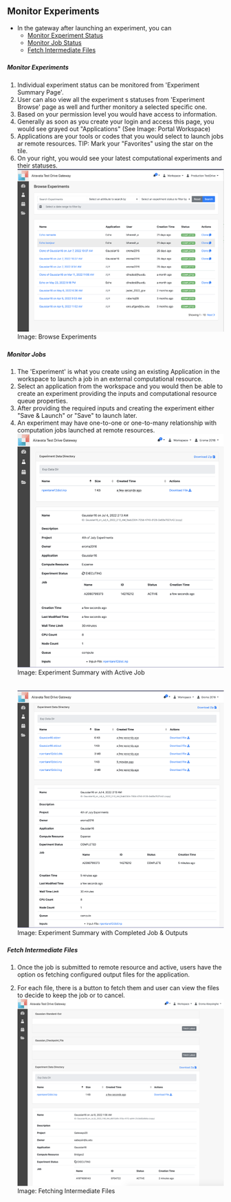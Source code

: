 ## Monitor Experiments
- In the gateway after launching an experiment, you can 
    - <a href= "#monexp">Monitor Experiment Status</a></br> 
    - <a href= "#monjob">Monitor Job Status</a></br>
    - <a href= "#fetchfile">Fetch Intermediate Files</a></br>

##### <h5 id="monexp">Monitor Experiments</h5>         
1. Individual experiment status can be monitored from 'Experiment Summary Page'. 
2. User can also view all the experiment    s statuses from 'Experiment Browse' page as well and further monitory a selected specific one. 
2. Based on your permission level you would have access to information.
3. Generally as soon as you create your login and access this page, you would see grayed out "Applications" (See Image: Portal Workspace)
4. Applications are your tools or codes that you would select to launch jobs ar remote resources. 
    TIP: Mark your "Favorites" using the star on the tile.
5. On your right, you would see your latest computational experiments and their statuses.
![Screenshot](../img/expbrowse.png)
Image: Browse Experiments 


##### <h5 id="monjob">Monitor Jobs</h5>
1. The 'Experiment' is what you create using an existing Application in the workspace to launch a job in an external computational resource.
2. Select an application from the workspace and you would then be able to create an experiment providing the inputs and computational resource queue properties.
3. After providing the required inputs and creating the experiment either "Save & Launch" or "Save" to launch later.
4. An experiment may have one-to-one or one-to-many relationship with computation jobs launched at remote resources. 
![Screenshot](../img/monitorexpjob.png)
Image: Experiment Summary with Active Job
</br></br></br>
    ![Screenshot](../img/monitorexpjobcomp.png)
Image: Experiment Summary with Completed Job & Outputs


##### <h5 id="fetchfile">Fetch Intermediate Files</h5>
1. Once the job is submitted to remote resource and active, users have the option os fetching configured output files for the application.

2. For each file, there is a button to fetch them and user can view the files to decide to keep the job or to cancel.
![Screenshot](../img/fetchfiles.png)
Image: Fetching Intermediate Files